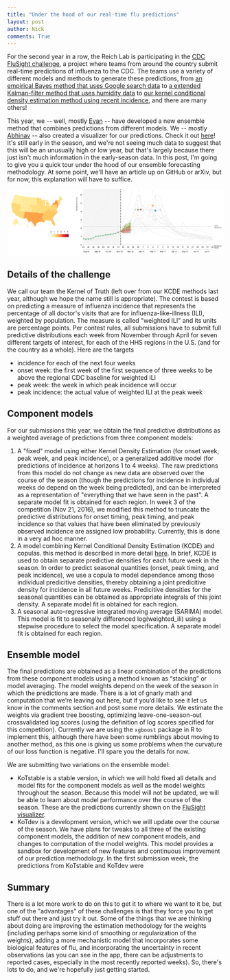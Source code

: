 ```yaml
---
title: "Under the hood of our real-time flu predictions"
layout: post
author: Nick
comments: True
---
```


For the second year in a row, the Reich Lab is participating in the [CDC FluSight challenge](https://predict.phiresearchlab.org/post/57f3f440123b0f563ece2576), a project where teams from around the country submit real-time predictions of influenza to the CDC. The teams use a variety of different models and methods to generate these predictions, from [an empirical Bayes method that uses Google search data](http://journals.plos.org/ploscompbiol/article?id=10.1371/journal.pcbi.1004382) to [a extended Kalman-filter method that uses humidity data](http://www.nature.com/articles/ncomms3837) to [our kernel conditional density estimation method using recent incidence](https://github.com/reichlab/article-disease-pred-with-kcde/raw/master/inst/article/infectious-disease-prediction-with-kcde.pdf), and there are many others!

This year, we -- well, mostly [Evan](https://github.com/elray1) -- have developed a new ensemble method that combines predictions from different models. We -- mostly [Abhinav](https://github.com/lepisma) -- also created a visualizer for our predictions. Check it out [here](https://reichlab.github.io/flusight/)! It's still early in the season, and we're not seeing much data to suggest that this will be an unusually high or low year, but that's largely because there just isn't much information in the early-season data.
In this post, I'm going to give you a quick tour under the hood of our ensemble forecasting methodology. At some point, we'll have an article up on GitHub or arXiv, but for now, this explanation will have to suffice.

<a href="https://reichlab.github.io/flusight/">
    <img class="img-responsive" width="700" src="/images/blog/flusight-wide.png">
</a>

<!--more-->

## Details of the challenge 
We call our team the Kernel of Truth (left over from our KCDE methods last year, although we hope the name still is appropriate). The contest is based on predicting a measure of influenza incidence that represents the percentage of all doctor's visits that are for influenza-like-illness (ILI), weighted by population. The measure is called "weighted ILI" and its units are percentage points. Per contest rules, all submissions have to submit full predictive distributions each week from November through April for seven different targets of interest, for each of the HHS regions in the U.S. (and for the country as a whole). Here are the targets

 - incidence for each of the next four weeks
 - onset week: the first week of the first sequence of three weeks to be above the regional CDC baseline for weighted ILI
 - peak week: the week in which peak incidence will occur
 - peak incidence: the actual value of weighted ILI at the peak week


## Component models
For our submissions this year, we obtain the final predictive distributions as a weighted average of predictions from three component models:

1. A "fixed" model using either Kernel Density Estimation (for onset week, peak week, and peak incidence), or a generalized additive model (for predictions of incidence at horizons 1 to 4 weeks).  The raw predictions from this model do not change as new data are observed over the course of the season (though the predictions for incidence in individual weeks do depend on the week being predicted), and can be interpreted as a representation of "everything that we have seen in the past".  A separate model fit is obtained for each region. In week 3 of the competition (Nov 21, 2016), we modified this method to truncate the predictive distributions for onset timing, peak timing, and peak incidence so that values that have been eliminated by previously observed incidence are assigned low probability. Currently, this is done in a very ad hoc manner.
2. A model combining Kernel Conditional Density Estimation (KCDE) and copulas. this method is described in more detail [here](https://github.com/reichlab/article-disease-pred-with-kcde/raw/master/inst/article/infectious-disease-prediction-with-kcde.pdf). In brief, KCDE is used to obtain separate predictive densities for each future week in the season.  In order to predict seasonal quantities (onset, peak timing, and peak incidence), we use a copula to model dependence among those individual predicitive densities, thereby obtaining a joint predicitive density for incidence in all future weeks.  Predicitive densities for the seasonal quantities can be obtained as appropriate integrals of this joint density.  A separate model fit is obtained for each region.
3. A seasonal auto-regressive integrated moving average (SARIMA) model. This model is fit to seasonally differenced log(weighted_ili) using a stepwise procedure to select the model specification. A separate model fit is obtained for each region.

## Ensemble model
The final predictions are obtained as a linear combination of the predictions from these component models using a method known as “stacking” or model averaging.  The model weights depend on the week of the season in which the predictions are made. There is a lot of gnarly math and computation that we’re leaving out here, but if you’d like to see it let us know in the comments section and post some more details.  We estimate the weights via gradient tree boosting, optimizing leave-one-season-out crossvalidated log scores (using the definition of log scores specified for this competition). Currently we are using the `xgboost` package in R to implement this, although there have been some rumblings about moving to another method, as this one is giving us some problems when the curvature of our loss function is negative. I'll spare you the details for now.

We are submitting two variations on the ensemble model:

 - KoTstable is a stable version, in which we will hold fixed all details and model fits for the component models as well as the model weights throughout the season.  Because this model will not be updated, we will be able to learn about model performance over the course of the season. These are the predictions currently shown on the [FluSight visualizer](https://reichlab.github.io/flusight/).
 - KoTdev is a development version, which we will update over the course of the season.  We have plans for tweaks to all three of the existing component models, the addition of new component models, and changes to computation of the model weights.  This model provides a sandbox for development of new features and continuous improvement of our prediction methodology.  In the first submission week, the predictions from KoTstable and KoTdev were

## Summary
There is a lot more work to do on this to get it to where we want to it be, but one of the "advantages" of these challenges is that they force you to get stuff out there and just try it out. Some of the things that we are thinking about doing are improving the estimation methodology for the weights (including perhaps some kind of smoothing or regularization of the weights), adding a more mechanistic model that incorporates some biological features of flu, and incorporating the uncertainty in recent observations (as you can see in the app, there can be adjustments to reported cases, especially in the most recently reported weeks). So, there's lots to do, and we're hopefully just getting started.
